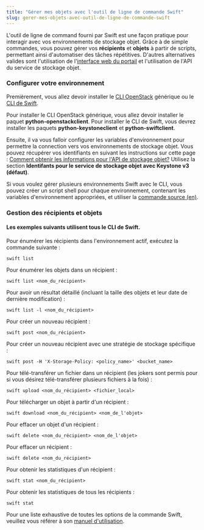 ```yaml
---
title: "Gérer mes objets avec l'outil de ligne de commande Swift"
slug: gerer-mes-objets-avec-outil-de-ligne-de-commande-swift
---
```


L'outil de ligne de command fourni par Swift est une façon pratique pour interagir avec vos environnements de stockage objet. Grâce à de simple commandes, vous pouvez gérer vos **récipients** et **objets** à partir de scripts, permettant ainsi d'automatiser des tâches répétitives. D'autres alternatives valides sont l'utilisation de l'[interface web du portail](manage-my-objects-using-the-self-service-portal.md) et l'utilisation de l'API du service de stockage objet.

### Configurer votre environnement

Premièrement, vous allez devoir installer le [CLI OpenStack](https://docs.openstack.org/newton/user-guide/common/cli-install-openstack-command-line-clients.html) générique ou le [CLI de Swift](https://www.swiftstack.com/docs/integration/python-swiftclient.html).


Pour installer le CLI OpenStack générique, vous allez devoir installer le paquet **python-openstackclient**. Pour installer le CLI de Swift, vous devrez installer les paquets **python-keystoneclient** et **python-swiftclient**.

Ensuite, il va vous falloir configurer les variables d'environnement pour permettre la connection vers vos environnements de stockage objet. Vous pouvez récupérer vos identifiants en suivant les instructions sur cette page : [Comment obtenir les informations pour l'API de stockage objet?](../how-to/how-to-obtain-object-storage-api-credentials.md) Utilisez la section **Identifants pour le service de stockage objet avec Keystone v3 (défaut)**.

Si vous voulez gérer plusieurs environnements Swift avec le CLI, vous pouvez créer un script shell pour chaque environnement, contenant les variables d'environnement appropriées, et utiliser la [commande source (en)](http://bash.cyberciti.biz/guide/Source_command).

### Gestion des récipients et objets

#### Les exemples suivants utilisent tous le CLI de Swift.

Pour énumérer les récipients dans l'environnement actif, exécutez la commande suivante :

```
swift list
```

Pour énumérer les objets dans un récipient :

```
swift list <nom_du_récipient>
```

Pour avoir un résultat détaillé (incluant la taille des objets et leur date de dernière modification) :

```
swift list -l <nom_du_récipient>
```

Pour créer un nouveau récipient :

```
swift post <nom_du_récipient>
```

Pour créer un nouveau récipient avec une stratégie de stockage spécifique :

```
swift post -H 'X-Storage-Policy: <policy_name>' <bucket_name>
```

Pour télé-transférer un fichier dans un récipient (les jokers sont permis pour si vous désirez télé-transférer plusieurs fichiers à la fois) :

```
swift upload <nom_du_récipient> <fichier_local>
```

Pour télécharger un objet à partir d'un récipient :

```
swift download <nom_du_récipient> <nom_de_l'objet>
```

Pour effacer un objet d'un récipient :

```
swift delete <nom_du_récipient> <nom_de_l'objet>
```

Pour effacer un récipient :

```
swift delete <nom_du_récipient>
```

Pour obtenir les statistiques d'un récipient :

```
swift stat <nom_du_récipient>
```

Pour obtenir les statistiques de tous les récipients :

```
swift stat
```

Pour une liste exhaustive de toutes les options de la commande Swift, veuillez vous référer à son [manuel d'utilisation](https://docs.openstack.org/ocata/cli-reference/swift.html).
